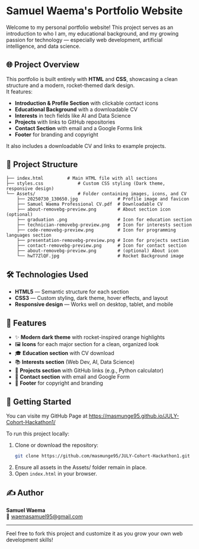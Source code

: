 # Samuel Waema's Portfolio Website

Welcome to my personal portfolio website! This project serves as an introduction to who I am, my educational background, and my growing passion for technology — especially web development, artificial intelligence, and data science.


## 🌐 Project Overview

This portfolio is built entirely with **HTML** and **CSS**, showcasing a clean structure and a modern, rocket-themed dark design.  
It features:

- **Introduction & Profile Section** with clickable contact icons
- **Educational Background** with a downloadable CV
- **Interests** in tech fields like AI and Data Science
- **Projects** with links to GitHub repositories
- **Contact Section** with email and a Google Forms link
- **Footer** for branding and copyright

It also includes a downloadable CV and links to example projects.


## 📁 Project Structure

```
├── index.html         # Main HTML file with all sections
├── styles.css             # Custom CSS styling (Dark theme, responsive design)
└── Assets/                # Folder containing images, icons, and CV
    ├── 20250730_130650.jpg               # Profile image and favicon
    ├── Samuel Waema Professional CV.pdf  # Downloadable CV
    ├── about-removebg-preview.png        # About section icon (optional)
    ├── graduation .png                   # Icon for education section
    ├── technician-removebg-preview.png   # Icon for interests section
    ├── code-removebg-preview.png         # Icon for programming languages section
    ├── presentation-removebg-preview.png # Icon for projects section
    ├── contact-removebg-preview.png      # Icon for contact section
    ├── about-removebg-preview.png        # (optional) About icon
    └── hwT7ZlQF.jpg                      # Rocket Background image
```


## 🛠️ Technologies Used

- **HTML5** — Semantic structure for each section
- **CSS3** — Custom styling, dark theme, hover effects, and layout
- **Responsive design** — Works well on desktop, tablet, and mobile


## 📌 Features

- ✨ **Modern dark theme** with rocket-inspired orange highlights
- 🖼️ **Icons** for each major section for a clean, organized look
- 🎓 **Education section** with CV download
- 📚 **Interests section** (Web Dev, AI, Data Science)
- 📂 **Projects section** with GitHub links (e.g., Python calculator)
- 📧 **Contact section** with email and Google Form
- 📜 **Footer** for copyright and branding


## 🚀 Getting Started

You can visite my GitHub Page at https://masmunge95.github.io/JULY-Cohort-Hackathon1/

To run this project locally:

1. Clone or download the repository:
   ```bash
   git clone https://github.com/masmunge95/JULY-Cohort-Hackathon1.git
2. Ensure all assets in the Assets/ folder remain in place.
3. Open `index.html` in your browser.


## ✍️ Author

**Samuel Waema**  
📧 [waemasamuel95@gmail.com](mailto:waemasamuel95@gmail.com)

---

Feel free to fork this project and customize it as you grow your own web development skills!

